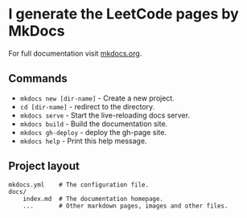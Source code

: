 # I generate the LeetCode pages by MkDocs

For full documentation visit [mkdocs.org](https://mkdocs.org).

## Commands

- `mkdocs new [dir-name]` - Create a new project.
- `cd [dir-name]` - redirect to the directory.
- `mkdocs serve` - Start the live-reloading docs server.
- `mkdocs build` - Build the documentation site.
- `mkdocs gh-deploy` - deploy the gh-page site.
- `mkdocs help` - Print this help message.

## Project layout

    mkdocs.yml    # The configuration file.
    docs/
        index.md  # The documentation homepage.
        ...       # Other markdown pages, images and other files.
